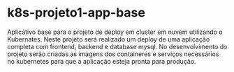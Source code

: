 # k8s-projeto1-app-base
Aplicativo base para o projeto de deploy em cluster em nuvem utilizando o Kubernates.
Neste projeto será realizado um deploy de uma aplicação completa com frontend, backend e database mysql. No desenvolvimento do projeto serão criadas as imagens dos containeres e serviços necessários no kubernetes para que a aplicação esteja pronta para produção.
